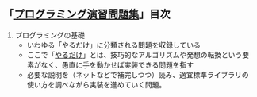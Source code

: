 ## 「[プログラミング演習問題集](https://github.com/coalg/notebook/blob/main/exercises/basic-exercise.pdf)」目次

1. プログラミングの基礎
   - いわゆる「やるだけ」に分類される問題を収録している
   - ここで「[やるだけ](https://x.com/kuina_ch/status/1114098769098760193)」とは、技巧的なアルゴリズムや発想の転換という要素がなく、愚直に手を動かせば実装できる問題を指す
   - 必要な説明を（ネットなどで補完しつつ）読み、適宜標準ライブラリの使い方を調べながら実装を進めていく問題。
